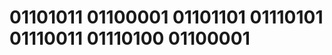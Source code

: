 # **01101011 01100001 01101101 01110101 01110011 01110100 01100001**

<!---
miggyyboi/miggyyboi is a ✨ special ✨ repository because its `README.md` (this file) appears on your GitHub profile.
You can click the Preview link to take a look at your changes.
--->
